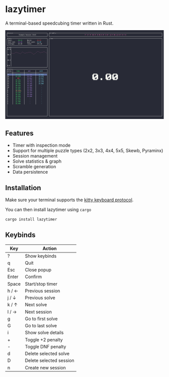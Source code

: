 # lazytimer

A terminal-based speedcubing timer written in Rust.

![Screenshot](screenshot.png)

## Features

- Timer with inspection mode
- Support for multiple puzzle types (2x2, 3x3, 4x4, 5x5, Skewb, Pyraminx)
- Session management
- Solve statistics & graph
- Scramble generation
- Data persistence

## Installation

Make sure your terminal supports the
[kitty keyboard protocol](https://sw.kovidgoyal.net/kitty/keyboard-protocol/).

You can then install lazytimer using `cargo`

```bash
cargo install lazytimer
```

## Keybinds

| Key   | Action                  |
| ----- | ----------------------- |
| ?     | Show keybinds           |
| q     | Quit                    |
| Esc   | Close popup             |
| Enter | Confirm                 |
| Space | Start/stop timer        |
| h / ← | Previous session        |
| j / ↓ | Previous solve          |
| k / ↑ | Next solve              |
| l / → | Next session            |
| g     | Go to first solve       |
| G     | Go to last solve        |
| i     | Show solve details      |
| +     | Toggle +2 penalty       |
| -     | Toggle DNF penalty      |
| d     | Delete selected solve   |
| D     | Delete selected session |
| n     | Create new session      |

